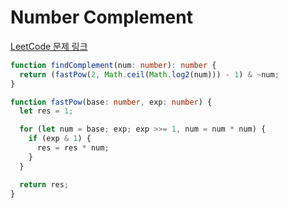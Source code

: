 # Number Complement

[LeetCode 문제 링크](https://leetcode.com/problems/number-complement)

```typescript
function findComplement(num: number): number {
  return (fastPow(2, Math.ceil(Math.log2(num))) - 1) & ~num;
}

function fastPow(base: number, exp: number) {
  let res = 1;

  for (let num = base; exp; exp >>= 1, num = num * num) {
    if (exp & 1) {
      res = res * num;
    }
  }

  return res;
}
```
